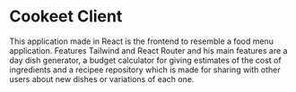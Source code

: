 # Cookeet Client
This application made in React is the frontend to resemble a food menu application. Features Tailwind and React Router and his main features are a day dish generator, a budget calculator for giving estimates of the cost of ingredients and a recipee repository which is made for sharing with other users about new dishes or variations of each one.
